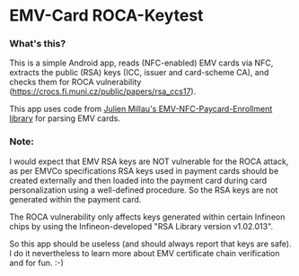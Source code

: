 # EMV-Card ROCA-Keytest 
 
### What's this?
This is a simple Android app, reads (NFC-enabled) EMV cards via NFC, extracts the public (RSA) keys
(ICC, issuer and card-scheme CA), and checks them for ROCA vulnerability 
(https://crocs.fi.muni.cz/public/papers/rsa_ccs17).
 
 
This app uses code from 
[Julien Millau's EMV-NFC-Paycard-Enrollment library](https://github.com/devnied/EMV-NFC-Paycard-Enrollment) for parsing 
EMV cards.


### Note:
I would expect that EMV RSA keys are NOT vulnerable for the ROCA attack, as per EMVCo specifications RSA keys used in 
payment cards should be created externally and then loaded into the payment card during card personalization using 
a well-defined procedure. So the RSA keys are not generated within the payment card.

The ROCA vulnerability only affects keys generated within certain Infineon chips by using the Infineon-developed 
"RSA Library version v1.02.013".

So this app should be useless (and should always report that keys are safe).
I do it nevertheless to learn more about EMV certificate chain verification and for fun. :-)
